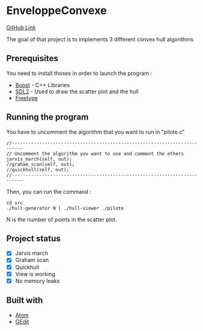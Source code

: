 # EnveloppeConvexe

[GitHub Link](https://www.github.com/Anthilam/EnveloppeConvexe)

The goal of that project is to implements 3 different convex hull algorithms

## Prerequisites

You need to install thoses in order to launch the program :
* [Boost](http://www.boost.org/) - C++ Libraries
* [SDL2](https://www.libsdl.org/download-2.0.php) - Used to draw the scatter plot and the hull
* [Freetype](https://www.freetype.org/)

## Running the program

You have to uncomment the algorithm that you want to run in "pilote.c"
```
//--------------------------------------------------------------------------
// Uncomment the algorithm you want to use and comment the others
jarvis_march(self, out);
//graham_scan(self, out);
//quickhull(self, out);
//--------------------------------------------------------------------------
```

Then, you can run the command :
```
cd src
./hull-generator N | ./hull-viewer ./pilote
```
N is the number of points in the scatter plot.

## Project status

- [x] Jarvis march
- [x] Graham scan
- [x] Quickhull
- [x] View is working
- [x] No memory leaks

## Built with

* [Atom](https://atom.io/)
* [GEdit](https://help.gnome.org/users/gedit/stable/)
